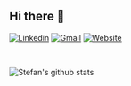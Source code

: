 <!---
<div align="center">
  <img width="440" height="380" src="https://github.com/stefanselftaught/stefanselftaught/blob/master/brah.jpg" alt="profile image" />
</div>
-->

## Hi there 👋

[![Linkedin](https://img.shields.io/badge/-LinkedIn-blue?style=flat&logo=Linkedin&logoColor=white)](https://www.linkedin.com/in/stefan-p-9a55a6191/)
[![Gmail](https://img.shields.io/badge/-Gmail-c14438?style=flat&logo=Gmail&logoColor=white)](mailto:stefanpop999@gmail.com)
[![Website](https://img.shields.io/badge/-Website-blueviolet)](https://stefanpop.dev)

<br />

![Stefan's github stats](https://github-readme-stats.vercel.app/api?username=stefanselftaught&show_icons=true&hide=stars&line_height=28&count_private=true&theme=radical)


